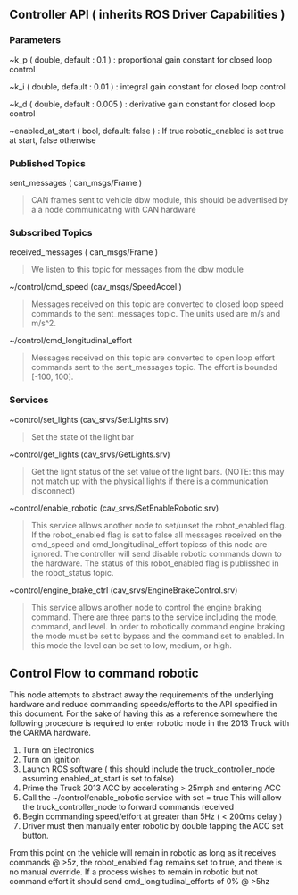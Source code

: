 Controller API ( inherits ROS Driver Capabilities )
-------------------
### Parameters
~k_p ( double, default : 0.1 )
: proportional gain constant for closed loop control

~k_i ( double, default : 0.01 )
: integral gain constant for closed loop control

~k_d ( double, default : 0.005 )
: derivative gain constant for closed loop control

~enabled_at_start ( bool, default: false )
: If true robotic_enabled is set true at start, false otherwise

### Published Topics
sent_messages ( can_msgs/Frame )
> CAN frames sent to vehicle dbw module, this should be advertised by a a node communicating with CAN hardware

### Subscribed Topics
received_messages ( can_msgs/Frame )
> We listen to this topic for messages from the dbw module

~/control/cmd_speed (cav_msgs/SpeedAccel )
> Messages received on this topic are converted to closed loop speed commands to the sent_messages topic. The units used are m/s and m/s^2.

~/control/cmd_longitudinal_effort
> Messages received on this topic are converted to open loop effort commands sent to the sent_messages topic. The effort is bounded [-100, 100].

### Services
~control/set_lights (cav_srvs/SetLights.srv)
> Set the state of the light bar

~control/get_lights (cav_srvs/GetLights.srv)
> Get the light status of the set value of the light bars. (NOTE: this may not match up with the physical lights if there is a communication disconnect)

~control/enable_robotic (cav_srvs/SetEnableRobotic.srv)
> This service allows another node to set/unset the robot_enabled flag. If the robot_enabled flag is set to false all messages received on the cmd_speed and cmd_longitudinal_effort topicss of this node are ignored. The controller will send disable robotic commands down to the hardware. The status of this robot_enabled flag is publisshed in the robot_status topic.

~control/engine_brake_ctrl (cav_srvs/EngineBrakeControl.srv)
> This service allows another node to control the engine braking command. There are three parts to the service including the mode, command, and level. In order to robotically command engine braking the mode must be set to bypass and the command set to enabled. In this mode the level can be set to low, medium, or high.


## Control Flow to command robotic

This node attempts to abstract away the requirements of the underlying hardware and reduce commanding speeds/efforts to the API specified in this document. For the sake of having this 
as a reference somewhere the following procedure is required to enter robotic mode in the 2013 Truck with the CARMA hardware.

1. Turn on Electronics
2. Turn on Ignition
3. Launch ROS software ( this should include the truck_controller_node assuming enabled_at_start is set to false) 
4. Prime the Truck 2013 ACC by accelerating > 25mph and entering ACC
5. Call the ~/control/enable_robotic service with set = true
	This will allow the truck_controller_node to forward commands received
6. Begin commanding speed/effort at greater than 5Hz ( < 200ms delay )
7. Driver must then manually enter robotic by double tapping the ACC set button.

From this point on the vehicle will remain in robotic as long as it receives commands @ >5z, the robot_enabled flag remains set to true, and there is no manual override. If a process wishes to remain in robotic but not command effort it should send cmd_longitudinal_efforts of 0% @ >5hz

 
